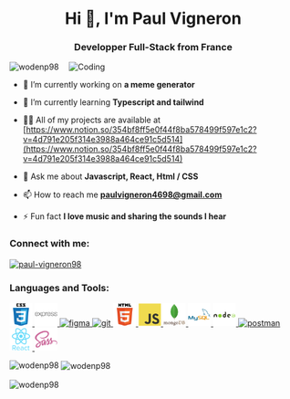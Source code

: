 <h1 align="center">Hi 👋, I'm Paul Vigneron</h1>
<h3 align="center">Developper Full-Stack from France</h3>
<img align="right" alt="Coding" width="400" src="https://thumbs.gfycat.com/ExemplaryFairFeline-max-1mb.gif">

<p align="left"> <img src="https://komarev.com/ghpvc/?username=wodenp98&label=Profile%20views&color=0e75b6&style=flat" alt="wodenp98" /> </p>

- 🔭 I’m currently working on **a meme generator**

- 🌱 I’m currently learning **Typescript and tailwind**

- 👨‍💻 All of my projects are available at [https://www.notion.so/354bf8ff5e0f44f8ba578499f597e1c2?v=4d791e205f314e3988a464ce91c5d514](https://www.notion.so/354bf8ff5e0f44f8ba578499f597e1c2?v=4d791e205f314e3988a464ce91c5d514)

- 💬 Ask me about **Javascript, React, Html / CSS**

- 📫 How to reach me **paulvigneron4698@gmail.com**

- ⚡ Fun fact **I love music and sharing the sounds I hear**

<h3 align="left">Connect with me:</h3>
<p align="left">
<a href="https://linkedin.com/in/paul-vigneron98" target="blank"><img align="center" src="https://raw.githubusercontent.com/rahuldkjain/github-profile-readme-generator/master/src/images/icons/Social/linked-in-alt.svg" alt="paul-vigneron98" height="30" width="40" /></a>
</p>

<h3 align="left">Languages and Tools:</h3>
<p align="left"> <a href="https://www.w3schools.com/css/" target="_blank" rel="noreferrer"> <img src="https://raw.githubusercontent.com/devicons/devicon/master/icons/css3/css3-original-wordmark.svg" alt="css3" width="40" height="40"/> </a> <a href="https://expressjs.com" target="_blank" rel="noreferrer"> <img src="https://raw.githubusercontent.com/devicons/devicon/master/icons/express/express-original-wordmark.svg" alt="express" width="40" height="40"/> </a> <a href="https://www.figma.com/" target="_blank" rel="noreferrer"> <img src="https://www.vectorlogo.zone/logos/figma/figma-icon.svg" alt="figma" width="40" height="40"/> </a> <a href="https://git-scm.com/" target="_blank" rel="noreferrer"> <img src="https://www.vectorlogo.zone/logos/git-scm/git-scm-icon.svg" alt="git" width="40" height="40"/> </a> <a href="https://www.w3.org/html/" target="_blank" rel="noreferrer"> <img src="https://raw.githubusercontent.com/devicons/devicon/master/icons/html5/html5-original-wordmark.svg" alt="html5" width="40" height="40"/> </a> <a href="https://developer.mozilla.org/en-US/docs/Web/JavaScript" target="_blank" rel="noreferrer"> <img src="https://raw.githubusercontent.com/devicons/devicon/master/icons/javascript/javascript-original.svg" alt="javascript" width="40" height="40"/> </a> <a href="https://www.mongodb.com/" target="_blank" rel="noreferrer"> <img src="https://raw.githubusercontent.com/devicons/devicon/master/icons/mongodb/mongodb-original-wordmark.svg" alt="mongodb" width="40" height="40"/> </a> <a href="https://www.mysql.com/" target="_blank" rel="noreferrer"> <img src="https://raw.githubusercontent.com/devicons/devicon/master/icons/mysql/mysql-original-wordmark.svg" alt="mysql" width="40" height="40"/> </a> <a href="https://nodejs.org" target="_blank" rel="noreferrer"> <img src="https://raw.githubusercontent.com/devicons/devicon/master/icons/nodejs/nodejs-original-wordmark.svg" alt="nodejs" width="40" height="40"/> </a> <a href="https://postman.com" target="_blank" rel="noreferrer"> <img src="https://www.vectorlogo.zone/logos/getpostman/getpostman-icon.svg" alt="postman" width="40" height="40"/> </a> <a href="https://reactjs.org/" target="_blank" rel="noreferrer"> <img src="https://raw.githubusercontent.com/devicons/devicon/master/icons/react/react-original-wordmark.svg" alt="react" width="40" height="40"/> </a> <a href="https://sass-lang.com" target="_blank" rel="noreferrer"> <img src="https://raw.githubusercontent.com/devicons/devicon/master/icons/sass/sass-original.svg" alt="sass" width="40" height="40"/> </a> </p>

<p><img align="left" src="https://github-readme-stats.vercel.app/api/top-langs?username=wodenp98&show_icons=true&locale=en&layout=compact" alt="wodenp98" /></p>

<p>&nbsp;<img align="center" src="https://github-readme-stats.vercel.app/api?username=wodenp98&show_icons=true&locale=en" alt="wodenp98" /></p>

<p><img align="center" src="https://github-readme-streak-stats.herokuapp.com/?user=wodenp98&" alt="wodenp98" /></p>
  
